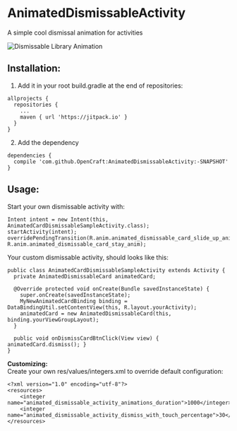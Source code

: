 # AnimatedDismissableActivity
A simple cool dismissal animation for activities

![Dismissable Library Animation](https://media.giphy.com/media/l378eDbwIlmiofb0c/giphy.gif)

## Installation:
1. Add it in your root build.gradle at the end of repositories:
```
allprojects {
  repositories {
    ...
    maven { url 'https://jitpack.io' }
  }
}
```
2. Add the dependency
```
dependencies {
  compile 'com.github.OpenCraft:AnimatedDismissableActivity:-SNAPSHOT'
}
```

## Usage:
Start your own dismissable activity with:
```
Intent intent = new Intent(this, AnimatedCardDismissableSampleActivity.class);
startActivity(intent);
overridePendingTransition(R.anim.animated_dismissable_card_slide_up_anim, R.anim.animated_dismissable_card_stay_anim);
```

Your custom dismissable activity, should looks like this:
```
public class AnimatedCardDismissableSampleActivity extends Activity { 
  private AnimatedDismissableCard animatedCard; 

  @Override protected void onCreate(Bundle savedInstanceState) { 
    super.onCreate(savedInstanceState); 
    MyNewAnimatedCardBinding binding = DataBindingUtil.setContentView(this, R.layout.yourActivity); 
    animatedCard = new AnimatedDismissableCard(this, binding.yourViewGroupLayout); 
  } 

  public void onDismissCardBtnClick(View view) { animatedCard.dismiss(); } 
}
```

**Customizing:** <br />
Create your own res/values/integers.xml to override default configuration:
```
<?xml version="1.0" encoding="utf-8"?>
<resources>
    <integer name="animated_dismissable_activity_animations_duration">1000</integer>
    <integer name="animated_dismissable_activity_dismiss_with_touch_percentage">30</integer>
</resources>
```
